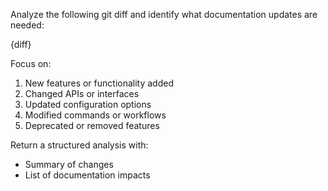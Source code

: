 Analyze the following git diff and identify what documentation updates are needed:

{diff}

Focus on:
1. New features or functionality added
2. Changed APIs or interfaces
3. Updated configuration options
4. Modified commands or workflows
5. Deprecated or removed features

Return a structured analysis with:
- Summary of changes
- List of documentation impacts